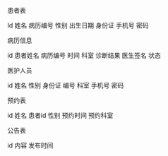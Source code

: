 患者表

Id 	姓名  	病历编号	性别 	出生日期	身份证	手机号	密码

病历信息

id	患者姓名  病历编号	时间	科室		诊断结果	医生签名	状态

医护人员

id	姓名	性别 	身份证	编号	科室	手机号	密码	

预约表

id	姓名	患者id	性别	预约时间  预约科室

 

公告表

id 	内容	发布时间

